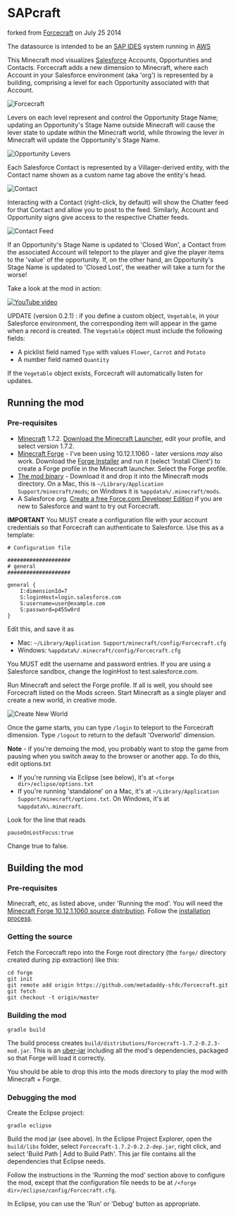 SAPcraft
========
forked from [Forcecraft](https://github.com/metadaddy-sfdc/Forcecraft/issues) on July 25 2014

The datasource is intended to be an [SAP IDES](https://service.sap.com/ides) system running in [AWS](https://aws.amazon.com/)

This Minecraft mod visualizes [Salesforce](https://www.salesforce.com/crm/) Accounts, Opportunities and Contacts. Forcecraft adds a new dimension to Minecraft, where each Account in your Salesforce environment (aka 'org') is represented by a building, comprising a level for each Opportunity associated with that Account.

![Forcecraft](http://metadaddy-sfdc.github.io/Forcecraft/Forcecraft.png)

Levers on each level represent and control the Opportunity Stage Name; updating an Opportunity's Stage Name outside Minecraft will cause the lever state to update within the Minecraft world, while throwing the lever in Minecraft will update the Opportunity's Stage Name.

![Opportunity Levers](http://metadaddy-sfdc.github.io/Forcecraft/OpportunityLevers.png)

Each Salesforce Contact is represented by a Villager-derived entity, with the Contact name shown as a custom name tag above the entity's head. 

![Contact](http://metadaddy-sfdc.github.io/Forcecraft/Contact.png)

Interacting with a Contact (right-click, by default) will show the Chatter feed for that Contact and allow you to post to the feed. Similarly, Account and Opportunity signs give access to the respective Chatter feeds.

![Contact Feed](http://metadaddy-sfdc.github.io/Forcecraft/ContactFeed.png)

If an Opportunity's Stage Name is updated to 'Closed Won', a Contact from the associated Account will teleport to the player and give the player items to the 'value' of the opportunity. If, on the other hand, an Opportunity's Stage Name is updated to 'Closed Lost', the weather will take a turn for the worse!

Take a look at the mod in action:

[![YouTube video](http://img.youtube.com/vi/eb3GgM1o_8I/0.jpg)](http://www.youtube.com/watch?v=eb3GgM1o_8I)

UPDATE (version 0.2.1) : if you define a custom object, `Vegetable`, in your Salesforce environment, the corresponding item will appear in the game when a record is created. The `Vegetable` object must include the following fields:

* A picklist field named `Type` with values `Flower`, `Carrot` and `Potato`
* A number field named `Quantity`

If the `Vegetable` object exists, Forcecraft will automatically listen for updates.

Running the mod
---------------

### Pre-requisites

* [Minecraft](https://minecraft.net/) 1.7.2. [Download the Minecraft Launcher](https://minecraft.net/download), edit your profile, and select version 1.7.2.
* [Minecraft Forge](http://files.minecraftforge.net/) - I've been using 10.12.1.1060 - later versions *may* also work. Download the [Forge Installer](http://files.minecraftforge.net/maven/net/minecraftforge/forge/1.7.2-10.12.1.1060/forge-1.7.2-10.12.1.1060-installer.jar) and run it (select 'Install Client') to create a Forge profile in the Minecraft launcher. Select the Forge profile.
* [The mod binary](http://metadaddy-sfdc.github.io/Forcecraft/Forcecraft-v0.2.3.jar) - Download it and drop it into the Minecraft mods directory. On a Mac, this is `~/Library/Application Support/minecraft/mods`; on Windows it is `%appdata%/.minecraft/mods`.
* A Salesforce org. [Create a free Force.com Developer Edition](http://developer.force.com/join) if you are new to Salesforce and want to try out Forcecraft.

**IMPORTANT** You MUST create a configuration file with your account credentials so that Forcecraft can authenticate to Salesforce. Use this as a template:

```
# Configuration file

####################
# general
####################

general {
    I:dimensionId=7
    S:loginHost=login.salesforce.com
    S:username=user@example.com    
    S:password=p455w0rd
}
```

Edit this, and save it as

* Mac: `~/Library/Application Support/minecraft/config/Forcecraft.cfg`
* Windows: `%appdata%/.minecraft/config/Forcecraft.cfg`

You MUST edit the username and password entries. If you are using a Salesforce sandbox, change the loginHost to test.salesforce.com.

Run Minecraft and select the Forge profile. If all is well, you should see Forcecraft listed on the Mods screen. Start Minecraft as a single player and create a new world, in creative mode.

![Create New World](http://metadaddy-sfdc.github.io/Forcecraft/CreateNewWorld.png)

Once the game starts, you can type `/login` to teleport to the Forcecraft dimension. Type `/logout` to return to the default 'Overworld' dimension.

**Note** - if you're demoing the mod, you probably want to stop the game from pausing when you switch away to the browser or another app. To do this, edit options.txt

* If you're running via Eclipse (see below), it's at `<forge dir>/eclipse/options.txt`
* If you're running 'standalone' on a Mac, it's at `~/Library/Application Support/minecraft/options.txt`. On Windows, it's at `%appdata%\.minecraft`.

Look for the line that reads

    pauseOnLostFocus:true

Change true to false.

Building the mod
----------------

### Pre-requisites

Minecraft, etc, as listed above, under 'Running the mod'. You will need the [Minecraft Forge 10.12.1.1060 source distribution](http://files.minecraftforge.net/maven/net/minecraftforge/forge/1.7.2-10.12.1.1060/forge-1.7.2-10.12.1.1060-src.zip). Follow the [installation process](http://www.minecraftforge.net/wiki/Installation/Source).

### Getting the source

Fetch the Forcecraft repo into the Forge root directory (the `forge/` directory created during zip extraction) like this:

	cd forge
	git init
	git remote add origin https://github.com/metadaddy-sfdc/Forcecraft.git
	git fetch
	git checkout -t origin/master

### Building the mod

    gradle build

The build process creates `build/distributions/Forcecraft-1.7.2-0.2.3-mod.jar`. This is an [uber-jar](http://stackoverflow.com/a/11947093/33905) including all the mod's dependencies, packaged so that Forge will load it correctly.

You should be able to drop this into the mods directory to play the mod with Minecraft + Forge.

### Debugging the mod

Create the Eclipse project:

    gradle eclipse

Build the mod jar (see above). In the Eclipse Project Explorer, open the `build/libs` folder, select `Forcecraft-1.7.2-0.2.2-dep.jar`, right click, and select 'Build Path | Add to Build Path'. This jar file contains all the dependencies that Eclipse needs.

Follow the instructions in the 'Running the mod' section above to configure the mod, except that the configuration file needs to be at `/<forge dir>/eclipse/config/Forcecraft.cfg`.

In Eclipse, you can use the 'Run' or 'Debug' button as appropriate.
